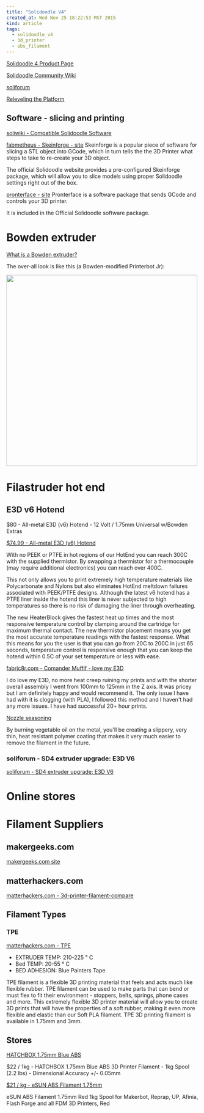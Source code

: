 ```yaml
---
title: "Solidoodle V4"
created_at: Wed Nov 25 18:22:53 MST 2015
kind: article
tags:
  - solidoodle_v4
  - 3d_printer
  - abs_filament
---
```



<a href="http://www.solidoodle.com/Solidoodle4" target="_blank">Solidoodle 4 Product Page</a>


<a href="http://www.soliwiki.com/" target="_blank">Solidoodle Community Wiki</a>

<a href="http://www.soliforum.com/" target="_blank">soliforum</a>

<a href="https://vimeo.com/55450537" target="_blank">Releveling the Platform</a>

## Software - slicing and printing

<a href="http://www.soliwiki.com/Compatible_Solidoodle_Software" target="_blank">soliwiki - Compatible Solidoodle Software</a>

<a href="http://fabmetheus.crsndoo.com/wiki/index.php/Skeinforge" target="_blank">fabmetheus - Skeinforge - site</a>
Skeinforge is a popular piece of software for slicing a STL object into
GCode, which in turn tells the the 3D Printer what steps to take to
re-create your 3D object.

The official Solidoodle website provides a pre-configured Skeinforge
package, which will allow you to slice models using proper Solidoodle
settings right out of the box.


<a href="http://www.pronterface.com/" target="_blank">pronterface - site</a>
Pronterface is a software package that sends GCode and controls your
3D printer.

It is included in the Official Solidoodle software package.


# Bowden extruder

<a href="http://start3dprinting.com/2013/07/what-is-a-bowden-extruder/" target="_blank">What is a Bowden extruder?</a>

The over-all look is like this (a Bowden-modified Printerbot Jr):

<img src="/assets/images/bowden_printrbot_500x376.jpg" width="500px">

# Filastruder hot end

## E3D v6 Hotend

$80 - All-metal E3D (v6) Hotend - 12 Volt / 1.75mm Universal w/Bowden Extras

<a href="http://www.filastruder.com/products/all-metal-e3d-v6-hotend" target="_blank">$74.99 - All-metal E3D (v6) Hotend</a>

With no PEEK or PTFE in hot regions of our HotEnd you can reach 300C
with the supplied thermistor. By swapping a thermistor for a thermocouple
(may require additional electronics) you can reach over 400C.

This not only allows you to print extremely high temperature materials
like Polycarbonate and Nylons but also eliminates HotEnd meltdown
failures associated with PEEK/PTFE designs. Although the latest v6
hotend has a PTFE liner inside the hotend this liner is never subjected
to high temperatures so there is no risk of damaging the liner through
overheating.

The new HeaterBlock gives the fastest heat up times and the most
responsive temperature control by clamping around the cartridge for
maximum thermal contact. The new thermistor placement means you get the
most accurate temperature readings with the fastest response. What this
means for you the user is that you can go from 20C to 200C in just 65
seconds, temperature control is responsive enough that you can keep the
hotend within 0.5C of your set temperature or less with ease.

<a href="http://www.fabric8r.com/forums/showthread.php?2148-is-the-filastruder-e3d-V6-hotend-worth-it&s=582c97efba61907d1e34a1422fbfc24e&p=20918&viewfull=1#post20918" target="_blank">fabric8r.com - Comander Muffif - love my E3D</a>

I do love my E3D, no more heat creep ruining my prints and with the
shorter overall assembly I went from 100mm to 125mm in the Z axis. It
was pricey but I am definitely happy and would recommend it. The only
issue I have had with it is clogging (with PLA), I followed this method
and I haven't had any more issues. I have had successful 20+ hour prints.

 
<a href="http://www.dragonflydiy.com/2014/06/nozzle-seasoning.html" target="_blank">Nozzle seasoning</a>

By burning vegetable oil on the metal, you'll be creating a slippery,
very thin, heat resistant polymer coating that makes it very much easier
to remove the filament in the future.

### soliforum - SD4 extruder upgrade: E3D V6

<a href="http://www.soliforum.com/topic/10188/sd4-extruder-upgrade-e3d-v6/" target="_blank">soliforum - SD4 extruder upgrade: E3D V6</a>



# Online stores


# Filament Suppliers

## makergeeks.com

<a href="http://www.makergeeks.com/usamafi.html" target="_blank">makergeeks.com site</a>

## matterhackers.com

<a href="https://www.matterhackers.com/3d-printer-filament-compare#standard-filament" target="_blank">matterhackers.com - 3d-printer-filament-compare</a>


## Filament Types

### TPE

<a href="https://www.matterhackers.com/3d-printer-filament-compare#flexible-filament" target="_blank">matterhackers.com - TPE</a>

* EXTRUDER TEMP: 210-225 ° C
* Bed TEMP: 20-55 ° C
* BED ADHESION: Blue Painters Tape

TPE filament is a flexible 3D printing material that feels and acts much
like flexible rubber. TPE filament can be used to make parts that can
bend or must flex to fit their environment - stoppers, belts, springs,
phone cases and more. This extremely flexible 3D printer material will
allow you to create 3D prints that will have the properties of a soft
rubber, making it even more flexible and elastic than our Soft PLA
filament. TPE 3D printing filament is available in 1.75mm and 3mm.

## Stores

<a href="http://www.amazon.com/HATCHBOX-1-75mm-3D-Printer-Filament/dp/B00J0H3PG0" target="_blank">HATCHBOX 1.75mm Blue ABS</a>

$22 / 1kg - HATCHBOX 1.75mm Blue ABS 3D Printer Filament - 1kg Spool
(2.2 lbs) - Dimensional Accuracy +/- 0.05mm


<a href="http://www.amazon.com/dp/B00MVIPEQ4" target="_blank">$21 / kg - eSUN ABS Filament 1.75mm</a>

eSUN ABS Filament 1.75mm Red 1kg Spool for Makerbot, Reprap, UP, Afinia,
Flash Forge and all FDM 3D Printers, Red


<!--
html boilerplate
<a href="" target="_blank"></a>
<img src="" width="400px">
-->
